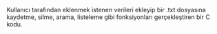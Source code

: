Kullanıcı tarafından eklenmek istenen verileri ekleyip bir .txt dosyasına kaydetme, silme, arama, listeleme gibi fonksiyonları gerçekleştiren bir C kodu.
